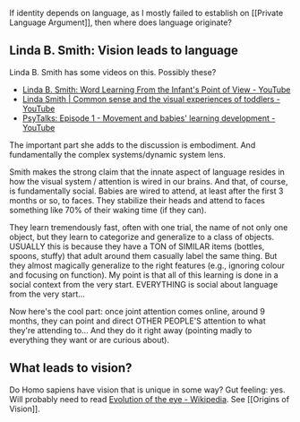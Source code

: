 If identity depends on language, as I mostly failed to establish on [[Private Language Argument]], then where does language originate?

## Linda B. Smith: Vision leads to language

Linda B. Smith has some videos on this.
Possibly these?

- [Linda B. Smith: Word Learning From the Infant's Point of View - YouTube](https://www.youtube.com/watch?v=_v-M5H67FQI)
- [Linda Smith | Common sense and the visual experiences of toddlers - YouTube](https://www.youtube.com/watch?v=nxRzDt6kR_E)
- [PsyTalks: Episode 1 - Movement and babies' learning development - YouTube](https://www.youtube.com/watch?v=yMyn8j8sMjA)

The important part she adds to the discussion is embodiment.
And fundamentally the complex systems/dynamic system lens.

Smith makes the strong claim that the innate aspect of language resides in how the visual system / attention is wired in our brains.
And that, of course, is fundamentally social.
Babies are wired to attend, at least after the first 3 months or so, to faces.
They stabilize their heads and attend to faces something like 70% of their waking time (if they can).

They learn tremendously fast, often with one trial, the name of not only one object, but they learn to categorize and generalize to a class of objects.
USUALLY this is because they have a TON of SIMILAR items (bottles, spoons, stuffy) that adult around them casually label the same thing.
But they almost magically generalize to the right features (e.g., ignoring colour and focusing on function).
My point is that all of this learning is done in a social context from the very start.
EVERYTHING is social about language from the very start...

Now here's the cool part: once joint attention comes online, around 9 months, they can point and direct OTHER PEOPLE'S attention to what they're attending to...
And they do it right away (pointing madly to everything they want or are curious about).

## What leads to vision?

Do Homo sapiens have vision that is unique in some way?
Gut feeling: yes.
Will probably need to read [Evolution of the eye - Wikipedia](https://en.wikipedia.org/wiki/Evolution_of_the_eye).
See [[Origins of Vision]].
